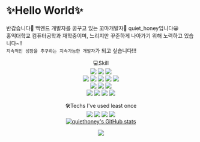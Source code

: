 # ✨Hello World✨

반갑습니다👋 백엔드 개발자를 꿈꾸고 있는 꼬마개발자🌱 quiet_honey입니다😀    
홍익대학교 컴퓨터공학과 재학중이며, 느리지만 꾸준하게 나아가기 위해 노력하고 있습니다~!!  
``지속적인 성장을 추구하는 지속가능한 개발자``가 되고 싶습니다!!!

<div align="center">
  💻Skill<br>
  <img src="https://img.shields.io/badge/Python-3776AB?style=flat&logo=Python&logoColor=white" />
  <img src="https://img.shields.io/badge/FastAPI-009688?style=flat&logo=FastAPI&logoColor=white" />
  <img src="https://img.shields.io/badge/Pytest-0A9EDC?style=flat&logo=Pytest&logoColor=white" /><br>
  <img src="https://img.shields.io/badge/JavaScript-F7DF1E?style=flat&logo=JavaScript&logoColor=white" />
  <img src="https://img.shields.io/badge/TypeScript-3178C6?style=flat&logo=TypeScript&logoColor=white" />  
  <img src="https://img.shields.io/badge/Node.js-339933?style=flat&logo=Node.js&logoColor=white" />
  <img src="https://img.shields.io/badge/NestJs-E0234E?style=flat&logo=NestJs&logoColor=white" />
  <img src="https://img.shields.io/badge/Jest-C21325?style=flat&logo=Jest&logoColor=white" /><br>
  <img src="https://img.shields.io/badge/Java-007396?style=flat&logo=Java&logoColor=white" />
  <img src="https://img.shields.io/badge/Spring Boot-6DB33F?style=flat&logo=SpringBoot&logoColor=white" />
  <img src="https://img.shields.io/badge/JUnit5-25A162?style=flat&logo=JUnit5&logoColor=white" /><br>
  <img src="https://img.shields.io/badge/AWS-232F3E?style=flat&logo=amazonaws&logoColor=white" />
  <img src="https://img.shields.io/badge/mysql-4479A1?style=flat&logo=mysql&logoColor=white" />
  <img src="https://img.shields.io/badge/mongoDB-47A248?style=flat&logo=mongoDB&logoColor=white" />
  <img src="https://img.shields.io/badge/Redis-DC382D?style=flat&logo=Redis&logoColor=white" />
  
  🛠Techs I've used least once<br>
  <img src="https://img.shields.io/badge/C++-00599C?style=flat&logo=cplusplus&logoColor=white" />
  <img src="https://img.shields.io/badge/HTML5-E34F26?style=flat&logo=HTML5&logoColor=white" />
  <img src="https://img.shields.io/badge/CSS-1572B6?style=flat&logo=CSS3&logoColor=white" />
  <img src="https://img.shields.io/badge/Docker-2496ED?style=flat&logo=Docker&logoColor=white" />  
  [![quiethoney's GitHub stats](https://github-readme-stats.vercel.app/api?username=quiet-honey)](https://github.com/quiet-honey/github-readme-stats)

</div>


<div align="center">
  
  <img src="https://github-readme-stats.vercel.app/api/top-langs/?username=quiet-honey&layout=compact">
  
</div>
  
